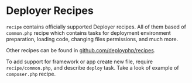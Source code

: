 # Deployer Recipes
`recipe` contains officially supported Deployer recipes.
All of them based of `common.php` recipe which contains tasks for deployment environment preparation,
loading code, changing files permissions, and much more.


Other recipes can be found in [github.com/deployphp/recipes](https://github.com/deployphp/recipes).


To add support for framework or app create new file, require `recipe/common.php`, and describe `deploy` task.
Take a look of example of `composer.php` recipe.
